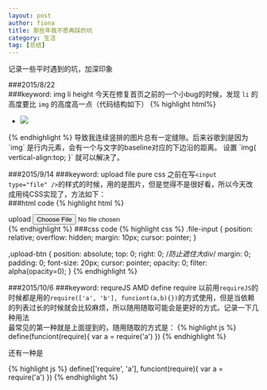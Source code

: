 ```yaml
---
layout: post
author: fiona
title: 那些年我不愿再踩的坑
category: 生活
tag: [总结]
---
```


记录一些平时遇到的坑，加深印象  

###2015/8/22  
###keyword: img li height
今天在修复首页之前的一个小bug的时候，发现 `li` 的高度要比 `img` 的高度高一点（代码结构如下）
{% highlight html%}
<ul>
  <li>
    <img src="...">
  </li>
</ul>
{% endhighlight %}
导致我连续竖排的图片总有一定缝隙。后来谷歌到是因为 `img` 是行内元素，会有一个与文字的baseline对应的下边沿的距离。  
设置 `img{ vertical-align:top; }` 就可以解决了。

###2015/9/14
###keyword: upload file pure css
之前在写`<input type="file" />`的样式的时候，用的是图片，但是觉得不是很好看，所以今天改成用纯CSS实现了，方法如下：  
###html code
{% highlight html %}
<div class="file-input">
    <span>upload</span>
    <input type="file" class="upload-btn">
</div>
{% endhighlight %}
###css code
{% highlight css %}
.file-input {
    position: relative;
    overflow: hidden;
    margin: 10px;
    cursor: pointer;
}

,upload-btn {
    position: absolute;
    top: 0;
    right: 0; /*防止遮住大div*/
    margin: 0;
    padding: 0;
    font-size: 20px;
    cursor: pointer;
    opacity: 0;
    filter: alpha(opacity=0);
}
{% endhighlight %}

###2015/10/6
###keyword: requreJS AMD define require
以前用`requireJS`的时候都是用的`require(['a', 'b'], funciont(a,b){})`的方式使用，但是当依赖的列表过长的时候就会比较麻烦，所以随用随取可能会是更好的方式。记录一下几种用法  
最常见的第一种就是上面提到的，随用随取的方式是：
{% highlight js %}
define(funciont(require){
    var a = require('a')
})
{% endhighlight %}

还有一种是

{% highlight js %}
define(['require', 'a'], funciont(require){
    var a = require('a')
})
{% endhighlight %}

